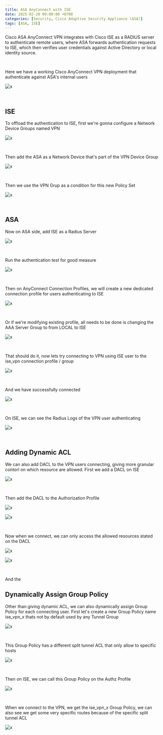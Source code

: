 ```yaml
---
title: ASA AnyConnect with ISE
date: 2025-02-20 09:00:00 +0700
categories: [Security, Cisco Adaptive Security Appliance (ASA)]
tags: [ASA, ISE]
---
```



Cisco ASA AnyConnect VPN integrates with Cisco ISE as a RADIUS server to authenticate remote users, where ASA forwards authentication requests to ISE, which then verifies user credentials against Active Directory or local identity source.

<br>

Here we have a working Cisco AnyConnect VPN deployment that authenticate against ASA's internal users

![x](/static/2025-02-20-asa-ise/01.png)

<br>

## ISE

To offload the authentication to ISE, first we're gonna configure a Network Device Groups named VPN

![x](/static/2025-02-20-asa-ise/02.png)

<br>

Then add the ASA as a Network Device that's part of the VPN Device Group

![x](/static/2025-02-20-asa-ise/03.png)

<br>

Then we use the VPN Grup as a condition for this new Policy Set

![x](/static/2025-02-20-asa-ise/04.png)

<br>

## ASA

Now on ASA side, add ISE as a Radius Server

![x](/static/2025-02-20-asa-ise/05.png)

<br>

Run the authentication test for good measure

![x](/static/2025-02-20-asa-ise/06.png)

<br>

Then on AnyConnect Connection Profiles, we will create a new dedicated connection profile for users authenticating to ISE

![x](/static/2025-02-20-asa-ise/07.png)

<br>

Or if we're modifying existing profile, all needs to be done is changing the AAA Server Group to from LOCAL to ISE

![x](/static/2025-02-20-asa-ise/08.png)

<br>

That should do it, now lets try connecting to VPN using ISE user to the ise_vpn connection profile / group

![x](/static/2025-02-20-asa-ise/09.png)

<br>

And we have successfully connected

![x](/static/2025-02-20-asa-ise/10.png)

<br>

On ISE, we can see the Radius Logs of the VPN user authenticating

![x](/static/2025-02-20-asa-ise/11.png)

<br>

## Adding Dynamic ACL

We can also add DACL to the VPN users connecting, giving more granular contorl on which resource are allowed. First we add a DACL on ISE

![x](/static/2025-02-20-asa-ise/12.png)

<br>

Then add the DACL to the Authorization Profile

![x](/static/2025-02-20-asa-ise/13.png)

![x](/static/2025-02-20-asa-ise/14.png)

<br>

Now when we connect, we can only access the allowed resources stated on the DACL

![x](/static/2025-02-20-asa-ise/15.png)

![x](/static/2025-02-20-asa-ise/16.png)

<br>

And the 

## Dynamically Assign Group Policy

Other than giving dynamic ACL, we can also dynamically assign Group Policy for each connecting user. First let's create a new Group Policy name ise_vpn_x thats not by default used by any Tunnel Group

![x](/static/2025-02-20-asa-ise/17.png)

<br>

This Group Policy has a different split tunnel ACL that only allow to specific hosts

![x](/static/2025-02-20-asa-ise/18.png)

<br>

Then on ISE, we can call this Group Policy on the Authz Profile

![x](/static/2025-02-20-asa-ise/19.png)

<br>

When we connect to the VPN, we get the ise_vpn_x Group Policy, we can also see we get some very specific routes because of the specific split tunnel ACL

![x](/static/2025-02-20-asa-ise/20.png)

<br>


